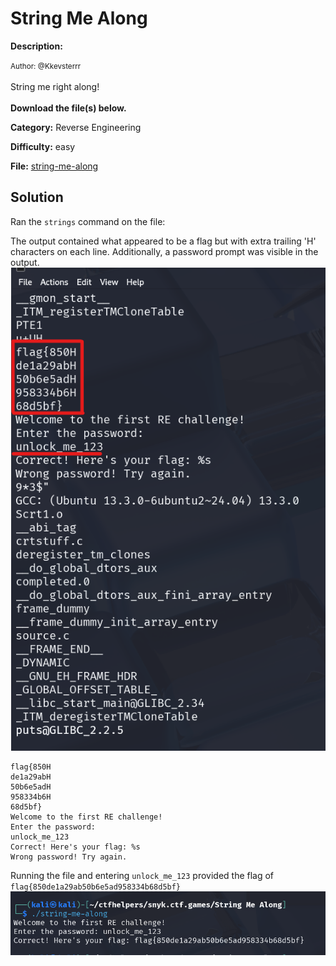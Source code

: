 # String Me Along

**Description:**

<small>Author: @Kkevsterrr</small><br><br>String me right along!  <br><br> <b>Download the file(s) below.</b>


**Category:** Reverse Engineering

**Difficulty:** easy

**File:** [string-me-along](string-me-along)

## Solution

Ran the `strings` command on the file:

The output contained what appeared to be a flag but with extra trailing 'H' characters on each line. Additionally, a password prompt was visible in the output.
![alt text](image.png)
```
flag{850H
de1a29abH
50b6e5adH
958334b6H
68d5bf}
Welcome to the first RE challenge!
Enter the password: 
unlock_me_123
Correct! Here's your flag: %s
Wrong password! Try again.

```
Running the file and entering `unlock_me_123` provided the flag of `flag{850de1a29ab50b6e5ad958334b68d5bf}`
![alt text](image-1.png)